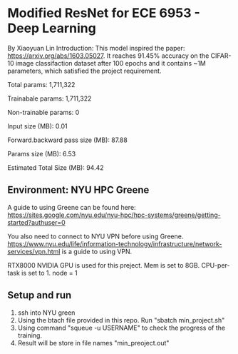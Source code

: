 # Modified ResNet for ECE 6953 - Deep Learning 
By Xiaoyuan Lin 
Introduction: This model inspired the paper: https://arxiv.org/abs/1603.05027. It reaches 91.45% accuracy on the CIFAR-10 image classifaction dataset after 100 epochs and it contains ~1M parameters, which satisfied the project requirement. 

Total params: 1,711,322

Trainabale params: 1,711,322

Non-trainable params: 0 

Input size (MB): 0.01

Forward.backward pass size (MB): 87.88

Params size (MB): 6.53

Estimated Total Size (MB): 94.42

## Environment: NYU HPC Greene

A guide to using Greene can be found here: 
https://sites.google.com/nyu.edu/nyu-hpc/hpc-systems/greene/getting-started?authuser=0

You also need to connect to NYU VPN before using Greene. https://www.nyu.edu/life/information-technology/infrastructure/network-services/vpn.html is a guide to using VPN. 

RTX8000 NVIDIA GPU is used for this preject. Mem is set to 8GB. CPU-per-task is set to 1. node = 1

## Setup and run  

1. ssh into NYU green
2. Using the btach file provided in this repo. Run "sbatch min_project.sh"
3. Using command "squeue -u USERNAME" to check the progress of the training. 
4. Result will be store in file names "min_preoject.out"


